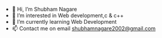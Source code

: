 - 👋 Hi, I’m Shubham Nagare
- 👀 I’m interested in Web development,c & c++
- 🌱 I’m currently learning Web Development
- 📫 Contact me on email shubhamnagare2002@gmail.com

<!---
Nagare36/Nagare36 is a ✨ special ✨ repository because its `README.md` (this file) appears on your GitHub profile.
You can click the Preview link to take a look at your changes.
--->

